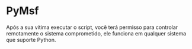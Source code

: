 # PyMsf

Após a sua vitima executar o script, você terá permisso para controlar remotamente o sistema comprometido,
ele funciona em qualquer sistema que suporte Python.

